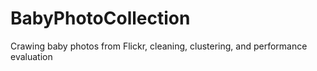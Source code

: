 # BabyPhotoCollection
Crawing baby photos from Flickr, cleaning, clustering, and performance evaluation
